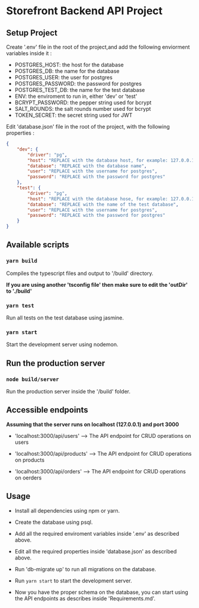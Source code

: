 # Storefront Backend API Project

## Setup Project

Create '.env' file in the root of the project,and add the following enviorment variables inside it :

-   POSTGRES_HOST: the host for the database
-   POSTGRES_DB: the name for the database
-   POSTGRES_USER: the user for postgres
-   POSTGRES_PASSWORD: the password for postgres
-   POSTGRES_TEST_DB: the name for the test database
-   ENV: the enviroment to run in, either 'dev' or 'test'
-   BCRYPT_PASSWORD: the pepper string used for bcrypt
-   SALT_ROUNDS: the salt rounds number used for bcrypt
-   TOKEN_SECRET: the secret string used for JWT

Edit 'database.json' file in the root of the project, with the following properties :

```json
{
	"dev": {
		"driver": "pg",
		"host": "REPLACE with the database host, for example: 127.0.0.1",
		"database": "REPLACE with the database name",
		"user": "REPLACE with the username for postgres",
		"password": "REPLACE with the password for postgres"
	},
	"test": {
		"driver": "pg",
		"host": "REPLACE with the database hose, for example: 127.0.0.1",
		"database": "REPLACE with the name of the test database",
		"user": "REPLACE with the username for postgres",
		"password": "REPLACE with the password for postgres"
	}
}
```

## Available scripts

### `yarn build`

Compiles the typescript files and output to '/build' directory.

**If you are using another 'tsconfig file' then make sure to edit the 'outDir' to './build'**

### `yarn test`

Run all tests on the test database using jasmine.

### `yarn start`

Start the development server using nodemon.

## Run the production server

### `node build/server`

Run the production server inside the '/build' folder.

## Accessible endpoints

**Assuming that the server runs on localhost (127.0.0.1) and port 3000**

-   'localhost:3000/api/users' --> The API endpoint for CRUD operations on users

-   'localhost:3000/api/products' --> The API endpoint for CRUD operations on products

-   'localhost:3000/api/orders' --> The API endpoint for CRUD operations on oerders

## Usage

-   Install all dependencies using npm or yarn.

-   Create the database using psql.

-   Add all the required enviroment variables inside '.env' as described above.

-   Edit all the required properties inside 'database.json' as described above.

-   Run 'db-migrate up' to run all migrations on the database.

-   Run `yarn start` to start the development server.

-   Now you have the proper schema on the database, you can start using the API endpoints as describes inside 'Requirements.md'.
